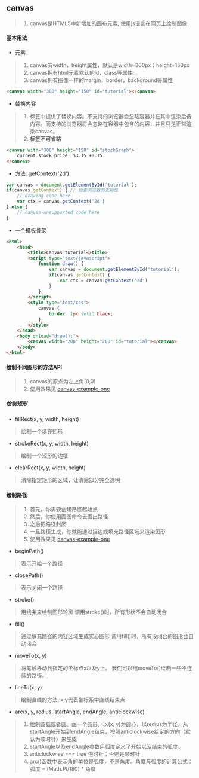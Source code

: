 ## canvas
>1. canvas是HTML5中新增加的画布元素, 使用js语言在网页上绘制图像

#### 基本用法
*  <canvas>元素
>1. canvas有width，height属性，默认是width=300px；height=150px
>2. canvas拥有html元素默认的id，class等属性。
>3. canvas拥有图像一样的margin，border，background等属性
````html
<canvas width="300" height="150" id="tutorial"></canvas>
````
* 替换内容
>1. <canvas>标签中提供了替换内容。不支持<canvas>的浏览器会忽略容器并在其中渲染后备内容。而支持<canvas>的浏览器将会忽略在容器中包含的内容，并且只是正常渲染canvas。
>2. </canvas> **标签不可省略**
````html
<canvas with="300" height="150" id="stockGraph">
    current stock price: $3.15 +0.15
</canvas>
````
* 方法: getContext('2d')
````js
var canvas = document.getElementById('tutorial');
if(canvas.getContext) { // 检查浏览器的支持性
    // drawing code here
    var ctx = canvas.getContext('2d')
} else {
    // canvas-unsupported code here
}
````
* 一个模板骨架
````html
<html>
    <head>
        <title>Canvas tutorial</title>
        <script type="text/javascript">
            function draw() {
                var canvas = document.getElementById('tutorial');
                if(canvas.getContext) {
                    var ctx = canvas.getContext('2d')
                }
            }
        </script>
        <style type="text/css">
            canvas {
                border: 1px solid black;
            }
        </style>
    </head>
    <body onload="draw();">
        <canvas width="200" height="200" id="tutorial"></canvas>
    </body>
</html>
````

#### 绘制不同图形的方法API
>1. canvas的原点为左上角(0,0)
>2. 使用效果见 [canvas-example-one](https://github.com/sandm1227/JavaScript/blob/master/src/html5/canvas/canvas-example-one.md)
##### 绘制矩形
* fillRect(x, y, width, height)
> 绘制一个填充矩形
* strokeRect(x, y, width, height)
> 绘制一个矩形的边框
* clearRect(x, y, width, height)
> 清除指定矩形的区域，让清除部分完全透明

#### 绘制路径
>1. 首先，你需要创建路径起始点
>2. 然后，你使用画图命令去画出路径
>3. 之后把路径封闭
>4. 一旦路径生成，你就能通过描边或填充路径区域来渲染图形
>5. 使用效果见 [canvas-example-one](https://github.com/sandm1227/JavaScript/blob/master/src/html5/canvas/canvas-example-one.md)
* beginPath()
> 表示开始一个路径
* closePath()
> 表示关闭一个路径
* stroke()
> 用线条来绘制图形轮廓
> 调用stroke()时，所有形状不会自动闭合
* fill()
> 通过填充路径的内容区域生成实心图形
> 调用fill()时，所有没闭合的图形会自动闭合
* moveTo(x, y)
> 将笔触移动到指定的坐标点x以及y上。
> 我们可以用moveTo()绘制一些不连续的路径。
* lineTo(x, y)
> 绘制直线的方法, x,y代表坐标系中直线结束点
* arc(x, y, redius, startAngle, endAngle, anticlockwise)
> 1. 绘制圆弧或者圆。画一个圆形，以(x, y)为圆心，以redius为半径，从startAngle开始到endAngle结束，按照anticlockwise给定的方向（默认为顺时针）来生成
> 2. startAngle以及endAngle参数用弧度定义了开始以及结束的弧度。
> 3. anticlockwise === true 逆时针；否则是顺时针
> 4. arc()函数中表示角的单位是弧度，不是角度。角度与弧度的计算公式：弧度 = (Math.PI/180) * 角度
